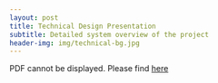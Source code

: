 ```yaml
---
layout: post
title: Technical Design Presentation
subtitle: Detailed system overview of the project
header-img: img/technical-bg.jpg
---
```

<object data="https://subtitlevision.github.io/presentations/Capstone_Technical_Design.pdf" width="100%" height="500" type="application/pdf">
PDF cannot be displayed. Please find <a href="https://subtitlevision.github.io/presentations/Capstone_Technical_Design.pdf" target="_blank">here</a></object>


